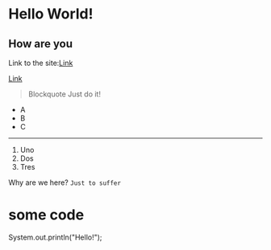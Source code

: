 # Hello World!
## How are you
Link to the site:[Link](https://github.com/Kav1770/cse15l-lab-reports/edit/main/index.md)


[Link](https://search.brave.com/images?q=image+of+a+cat&source=web&img=8)
> Blockquote Just do it! 
* A
* B
* C

---
1. Uno
2. Dos
3. Tres

Why are we here? `Just to suffer`

 # some code
 System.out.println("Hello!");
